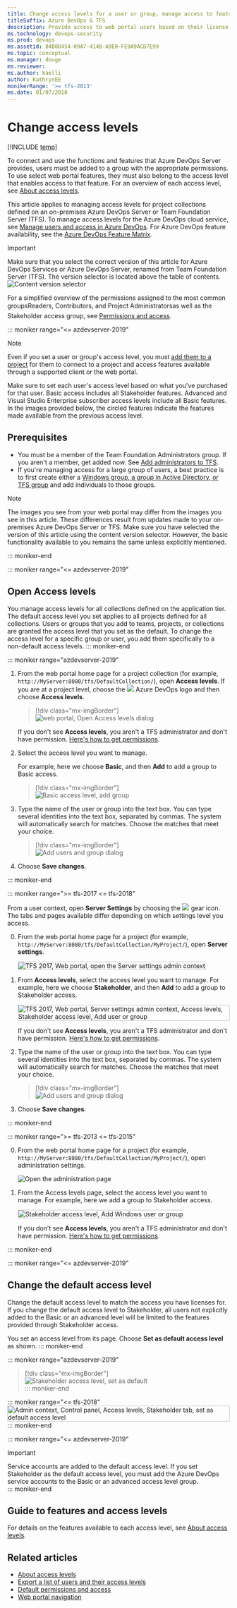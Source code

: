 ```yaml
---
title: Change access levels for a user or group, manage access to features 
titleSuffix: Azure DevOps & TFS 
description: Provide access to web portal users based on their license for stakeholder, basic, advanced, or VS Enterprise 
ms.technology: devops-security
ms.prod: devops
ms.assetid: 84B0D454-09A7-414B-A9E0-FE9A9ACD7E99
ms.topic: conceptual
ms.manager: douge
ms.reviewer:  
ms.author: kaelli
author: KathrynEE
monikerRange: '>= tfs-2013'
ms.date: 01/07/2018
---
```


# Change access levels

[!INCLUDE [temp](../../_shared/version-tfs-all-versions.md)]

To connect and use the functions and features that Azure DevOps Server provides, users must be added to a group with the appropriate permissions. To use select web portal features, they must also belong to the access level that enables access to that feature. For an overview of each access level, see [About access levels](access-levels.md).

This article applies to managing access levels for project collections defined on an on-premises Azure DevOps Server or Team Foundation Server (TFS). To manage access levels for the Azure DevOps cloud service, see [Manage users and access in Azure DevOps](../accounts/add-organization-users.md). For Azure DevOps feature availability, see the [Azure DevOps Feature Matrix](https://visualstudio.microsoft.com/pricing/visual-studio-online-feature-matrix-vs).

> [!IMPORTANT]  
> Make sure that you select the correct version of this article for Azure DevOps Services or Azure DevOps Server, renamed from Team Foundation Server (TFS). The version selector is located above the table of contents. <br/>
> ![Content version selector](/azure/devops/_shared/_img/version-selector.png)

For a simplified overview of the permissions assigned to the most common groups&#151;Readers, Contributors, and Project Administrators&#151;as well as the Stakeholder access group, see [Permissions and access](permissions-access.md).  

::: moniker range="<= azdevserver-2019"

> [!NOTE]  
> Even if you set a user or group's access level, you must [add them to a project](add-users-team-project.md) for them to connect to a project and access features available through a supported client or the web portal. 

Make sure to set each user's access level based on what you've purchased for that user. Basic access includes all Stakeholder features. Advanced and Visual Studio Enterprise subscriber access levels include all Basic features. In the images provided below, the circled features indicate the features made available from the previous access level.

<a id="manage-access" >  </a>

## Prerequisites
 
* You must be a member of the Team Foundation Administrators group. If you aren't a member, get added now. See [Add administrators to TFS](/tfs/server/admin/add-administrator-tfs).
* <a id="add-user" />If you're managing access for a large group of users, a best practice is to first create either a [Windows group, a group in Active Directory, or TFS group](/tfs/server/admin/setup-ad-groups) and add individuals to those groups.

> [!NOTE]  
> The images you see from your web portal may differ from the images you see in this article. These differences result from updates made to your on-premises Azure DevOps Server or TFS. Make sure you have selected the version of this article using the content version selector. However, the basic functionality available to you remains the same unless explicitly mentioned.  

::: moniker-end

::: moniker range="<= azdevserver-2019"
## Open Access levels

You manage access levels for all collections defined on the application tier. The default access level you set applies to all projects defined for all collections. Users or groups that you add to teams, projects, or collections are granted the access level that you set as the default. To change the access level for a specific group or user, you add them specifically to a non-default access levels.
::: moniker-end

::: moniker range="azdevserver-2019"

1. From the web portal home page for a project collection (for example, ```http://MyServer:8080/tfs/DefaultCollection/```), open **Access levels**. If you are at a project level, choose the ![](/azure/devops/_img/icons/project-icon.png) Azure DevOps logo and then choose **Access levels**. 

	> [!div class="mx-imgBorder"]  
	> ![web portal, Open Access levels dialog](_img/change-access-levels/open-access-levels-2019.png) 

	If you don't see **Access levels**, you aren't a TFS administrator and don't have permission. [Here's how to get permissions](/tfs/server/admin/add-administrator-tfs).   

0. Select the access level you want to manage. 

	For example, here we choose **Basic**, and then **Add** to add a group to Basic access. 
 
	> [!div class="mx-imgBorder"]  
	> ![Basic access level, add group](_img/change-access-levels/basic-access-2019.png)   

0. Type the name of the user or group into the text box. You can type several identities into the text box, separated by commas. The system will automatically search for matches. Choose the matches that meet your choice.
	> [!div class="mx-imgBorder"]  
	> ![Add users and group dialog](_img/project-level-permissions-add-a-user.png)  
0. Choose **Save changes**. 

::: moniker-end

::: moniker range=">= tfs-2017 <= tfs-2018"

From a user context, open **Server Settings** by choosing the ![ ](../../boards/_img/icons/gear_icon.png) gear icon. The tabs and pages available differ depending on which settings level you access.

0. From the web portal home page for a project (for example, ```http://MyServer:8080/tfs/DefaultCollection/MyProject/```), open **Server settings**. 

	<img src="_img/access-levels-2017-open-admin-context.png" alt="TFS 2017, Web portal, open the Server settings admin context" style="border: 1px solid #C3C3C3;" />  

0. From **Access levels**, select the access level you want to manage. For example, here we choose **Stakeholder**, and then **Add** to add a group to Stakeholder access. 

	<img src="_img/access-levels-2017-stakeholder-access.png" alt="TFS 2017, Web portal, Server settings admin context, Access levels, Stakeholder access level, Add user or group" style="border: 1px solid #C3C3C3;" />

	If you don't see **Access levels**, you aren't a TFS administrator and don't have permission. [Here's how to get permissions](/tfs/server/admin/add-administrator-tfs). 

0. Type the name of the user or group into the text box. You can type several identities into the text box, separated by commas. The system will automatically search for matches. Choose the matches that meet your choice. 

	> [!div class="mx-imgBorder"]  
	> ![Add users and group dialog](_img/project-level-permissions-add-a-user.png)  
0. Choose **Save changes**. 

::: moniker-end

::: moniker range=">= tfs-2013 <= tfs-2015"

0. From the web portal home page for a project (for example, ```http://MyServer:8080/tfs/DefaultCollection/MyProject/```), open administration settings. 

	![Open the administration page](_img/ALM_CAL_OpenAdminPage.png)

0. From the Access levels page, select the access level you want to manage. For example, here we add a group to Stakeholder access. 

	<img src="_img/change-access-levels-stakeholder-add-user.png" alt="Stakeholder access level, Add Windows user or group" style="border: 1px solid #C3C3C3;" />

	If you don't see **Access levels**, you aren't a TFS administrator and don't have permission. [Here's how to get permissions](/tfs/server/admin/add-administrator-tfs). 

::: moniker-end

<a id="set-default" >  </a>

::: moniker range="<= azdevserver-2019"
## Change the default access level

Change the default access level to match the access you have licenses for. If you change the default access level to Stakeholder, all users not explicitly added to the Basic or an advanced level will be limited to the features provided through Stakeholder access.

You set an access level from its page. Choose **Set as default access level** as shown.
::: moniker-end

::: moniker range="azdevserver-2019"
> [!div class="mx-imgBorder"]  
> ![Stakeholder access level, set as default](_img/change-access-levels/set-stakeholder-as-default-2019.png)   
::: moniker-end

::: moniker range="<= tfs-2018"
<img src="_img/change-access-levels-set-default.png" alt="Admin context, Control panel, Access levels, Stakeholder tab, set as default access level" style="border: 1px solid #C3C3C3;" />  
::: moniker-end

::: moniker range="<= azdevserver-2019"
> [!IMPORTANT]  
> Service accounts are added to the default access level. If you set Stakeholder as the default access level, you must add the Azure DevOps service accounts to the Basic or an advanced access level  group.   
::: moniker-end

<a id="guide-features-access" >  </a>

## Guide to features and access levels

For details on the features available to each access level, see [About access levels](access-levels.md). 


## Related articles

- [About access levels](access-levels.md)
- [Export a list of users and their access levels](export-users-audit-log.md)
- [Default permissions and access](permissions-access.md)  
- [Web portal navigation](../../project/navigation/index.md)  



